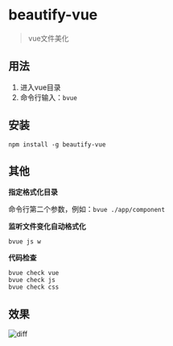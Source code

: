 # beautify-vue
>vue文件美化

## 用法

1. 进入vue目录
2. 命令行输入：`bvue`

## 安装

`npm install -g beautify-vue`

## 其他

**指定格式化目录**

命令行第二个参数，例如：`bvue ./app/component`

**监听文件变化自动格式化**

`bvue js w`

**代码检查**

```
bvue check vue
bvue check js
bvue check css

```

## 效果

![diff](doc/img/diff.png)


